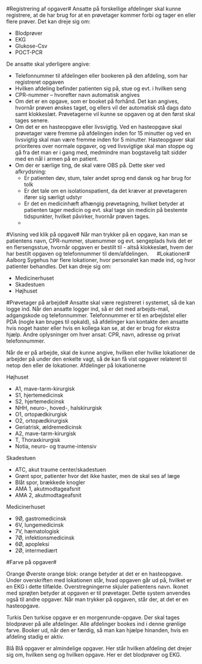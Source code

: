 #Registrering af opgaver#
Ansatte på forskellige afdelinger skal kunne registrere, at de har brug for at en prøvetager kommer forbi og tager en eller flere prøver. Det kan dreje sig om:

- Blodprøver
- EKG
- Glukose-Csv
- POCT-PCR

De ansatte skal yderligere angive:

- Telefonnummer til afdelingen eller bookeren på den afdeling, som har registreret opgaven
- Hvilken afdeling befinder patienten sig på, stue og evt. i hvilken seng
- CPR-nummer – hvorefter navn automatisk angives
- Om det er en opgave, som er booket på forhånd. Det kan angives, hvornår prøven ønskes taget, og ellers vil der automatisk stå dags dato samt klokkeslæt. Prøvetagerne vil kunne se opgaven og at den først skal tages senere.
- Om det er en hasteopgave eller livsvigtig. Ved en hasteopgave skal prøvetager være fremme på afdelingen inden for 15 minutter og ved en livsvigtig skal man være fremme inden for 5 minutter. Hasteopgaver skal prioriteres over normale opgaver, og ved livsvigtige skal man stoppe og gå fra det man er i gang med, medmindre man bogstavelig talt sidder med en nål i armen på en patient.
- Om der er særlige ting, de skal være OBS på. Dette sker ved afkrydsning:
  - Er patienten døv, stum, taler andet sprog end dansk og har brug for tolk
  - Er det tale om en isolationspatient, da det kræver at prøvetageren ifører sig særligt udstyr
  - Er det en medicinhæft afhængig prøvetagning, hvilket betyder at patienten tager medicin og evt. skal tage sin medicin på bestemte tidspunkter, hvilket påvirker, hvornår prøven tages.
  - 
#Visning ved klik på opgave#
Når man trykker på en opgave, kan man se patientens navn, CPR-nummer, stuenummer og evt. sengeplads hvis det er en flersengsstue, hvornår opgaven er bestilt til - altså klokkeslæt, hvem der har bestilt opgaven og telefonnummer til dem/afdelingen.
 
#Lokationer#
Aalborg Sygehus har flere lokationer, hvor personalet kan møde ind, og hvor patienter behandles. Det kan dreje sig om:
- Medicinerhuset
- Skadestuen
- Højhuset
 
#Prøvetager på arbejde#
Ansatte skal være registreret i systemet, så de kan logge ind. Når den ansatte logger ind, så er det med arbejds-mail, adgangskode og telefonnummer. Telefonnummer er til en arbejdstel eller PDA (nogle kan bruges til opkald), så afdelinger kan kontakte den ansatte hvis noget haster eller hvis en kollega kan se, at der er brug for ekstra hjælp.
Andre oplysninger om hver ansat: CPR, navn, adresse og privat telefonnummer.

Når de er på arbejde, skal de kunne angive, hvilken eller hvilke lokationer de arbejder på under den enkelte vagt, så de kan få vist opgaver relateret til netop den eller de lokationer.
Afdelinger på lokationerne

Højhuset
- A1, mave-tarm-kirurgisk
- S1, hjertemedicinsk
- S2, hjertemedicinsk
- NHH, neuro-, hoved-, halskirurgisk
- O1, ortopædkirurgisk
- O2, ortopædkirurgisk
- Geriatrisk, ældremedicinsk
- A2, mave-tarm-kirurgisk
- T, Thoraxkirurgisk
- Notia, neuro- og traume-intensiv

Skadestuen
- ATC, akut traume center/skadestuen
- Grønt spor, patienter hvor det ikke haster, men de skal ses af læge
- Blåt spor, brækkede knogler
- AMA 1, akutmodtageafsnit
- AMA 2, akutmodtageafsnit

Medicinerhuset
- 9Ø, gastromedicinsk
- 6V, lungemedicinsk
- 7V, hæmatologisk
- 7Ø, infektionsmedicinsk
- 6Ø, apopleksi
- 2Ø, intermediært

#Farve på opgaver#

Orange
Øverste orange blok: orange betyder at det er en hasteopgave. Under overskriften med lokationen står, hvad opgaven går ud på, hvilket er en EKG i dette tilfælde. Overstregningerne skjuler patientens navn. Ikonet med sprøjten betyder at opgaven er til prøvetager. Dette system anvendes også til andre opgaver. Når man trykker på opgaven, står der, at det er en hasteopgave.

Turkis
Den turkise opgave er en morgenrunde-opgave. Der skal tages blodprøver på alle afdelinger. Alle afdelinger bookes ind i denne grønlige farve. Booker ud, når den er færdig, så man kan hjælpe hinanden, hvis en afdeling stadig er aktiv.

Blå
Blå opgaver er almindelige opgaver. Her står hvilken afdeling det drejer sig om, hvilken seng og hvilken opgave. Her er det blodprøver og EKG.
